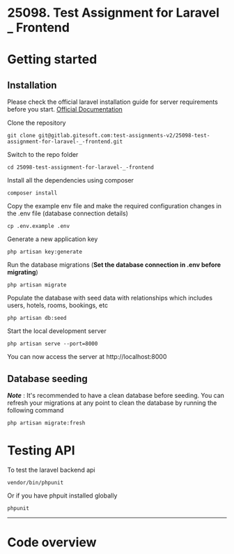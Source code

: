 # 25098. Test Assignment for Laravel _ Frontend 


# Getting started

## Installation

Please check the official laravel installation guide for server requirements before you start. [Official Documentation](https://laravel.com/docs/5.4/installation#installation)


Clone the repository

    git clone git@gitlab.gitesoft.com:test-assignments-v2/25098-test-assignment-for-laravel-_-frontend.git

Switch to the repo folder

    cd 25098-test-assignment-for-laravel-_-frontend

Install all the dependencies using composer

    composer install

Copy the example env file and make the required configuration changes in the .env file (database connection details)

    cp .env.example .env


Generate a new application key

    php artisan key:generate
    

Run the database migrations (**Set the database connection in .env before migrating**)

    php artisan migrate

Populate the database with seed data with relationships which includes users, hotels, rooms, bookings, etc

    php artisan db:seed

Start the local development server

    php artisan serve --port=8000

You can now access the server at http://localhost:8000

    
## Database seeding


***Note*** : It's recommended to have a clean database before seeding. You can refresh your migrations at any point to clean the database by running the following command

    php artisan migrate:fresh

# Testing API

To test the laravel backend api 

    vendor/bin/phpunit    

Or if you have phpuit installed globally

    phpunit

----------

# Code overview

